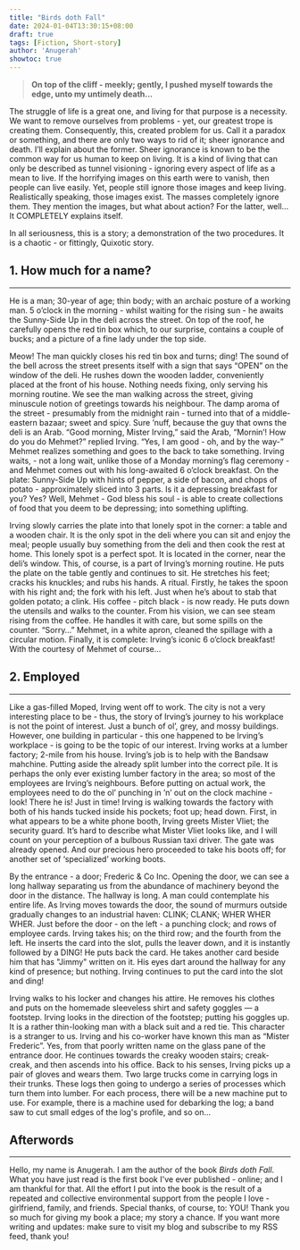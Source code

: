 ```yaml
---
title: "Birds doth Fall"
date: 2024-01-04T13:30:15+08:00
draft: true
tags: [Fiction, Short-story]
author: 'Anugerah'
showtoc: true
---
```


> **On top of the cliff - meekly; gently, I pushed myself towards the edge, unto my untimely death...**

The struggle of life is a great one, and living for that purpose is a necessity. We want to remove ourselves from problems - yet, our greatest trope is creating them. Consequently, this, created problem for us. Call it a paradox or something, and there are only two ways to rid of it; sheer ignorance and death. I’ll explain about the former. Sheer ignorance is known to be the common way for us human to keep on living. It is a kind of living that can only be described as tunnel visioning - ignoring every aspect of life as a mean to live. If the horrifying images on this earth were to vanish, then people can live easily. Yet, people still ignore those images and keep living. Realistically speaking, those images exist. The masses completely ignore them. They mention the images, but what about action? For the latter, well… It COMPLETELY explains itself.

In all seriousness, this is a story; a demonstration of the two procedures. It is a chaotic - or fittingly, Quixotic story.

## 1. How much for a name?

---

He is a man; 30-year of age; thin body; with an archaic posture of a working man. 5 o’clock in the morning - whilst waiting for the rising sun - he awaits the Sunny-Side Up in the deli across the street. On top of the roof, he carefully opens the red tin box which, to our surprise, contains a couple of bucks; and a picture of a fine lady under the top side.

Meow! The man quickly closes his red tin box and turns; ding! The sound of the bell across the street presents itself with a sign that says “OPEN” on the window of the deli. He rushes down the wooden ladder, conveniently placed at the front of his house. Nothing needs fixing, only serving his morning routine. We see the man walking across the street, giving minuscule notion of greetings towards his neighbour. The damp aroma of the street - presumably from the midnight rain - turned into that of a middle-eastern bazaar; sweet and spicy. Sure ’nuff, because the guy that owns the deli is an Arab. “Good morning, Mister Irving,” said the Arab, “Mornin’! How do you do Mehmet?” replied Irving. “Yes, I am good - oh, and by the way-” Mehmet realizes something and goes to the back to take something. Irving waits, - not a long wait, unlike those of a Monday morning’s flag ceremony - and Mehmet comes out with his long-awaited 6 o’clock breakfast. On the plate: Sunny-Side Up with hints of pepper, a side of bacon, and chops of potato - approximately sliced into 3 parts. Is it a depressing breakfast for you? Yes? Well, Mehmet - God bless his soul - is able to create collections of food that you deem to be depressing; into something uplifting.

Irving slowly carries the plate into that lonely spot in the corner: a table and a wooden chair. It is the only spot in the deli where you can sit and enjoy the meal; people usually buy something from the deli and then cook the rest at home. This lonely spot is a perfect spot. It is located in the corner, near the deli’s window. This, of course, is a part of Irving’s morning routine. He puts the plate on the table gently and continues to sit. He stretches his feet; cracks his knuckles; and rubs his hands. A ritual. Firstly, he takes the spoon with his right and; the fork with his left. Just when he’s about to stab that golden potato; a clink. His coffee - pitch black - is now ready. He puts down the utensils and walks to the counter. From his vision, we can see steam rising from the coffee. He handles it with care, but some spills on the counter. “Sorry…” Mehmet, in a white apron, cleaned the spillage with a circular motion. Finally, it is complete: Irving’s iconic 6 o’clock breakfast! With the courtesy of Mehmet of course…

## 2. Employed

---

Like a gas-filled Moped, Irving went off to work. The city is not a very interesting place to be - thus, the story of Irving’s journey to his workplace is not the point of interest. Just a bunch of ol’, grey, and mossy buildings. However, one building in particular - this one happened to be Irving’s workplace - is going to be the topic of our interest. Irving works at a lumber factory; 2-mile from his house. Irving’s job is to help with the Bandsaw mahchine. Putting aside the already split lumber into the correct pile. It is perhaps the only ever existing lumber factory in the area; so most of the employees are Irving’s neighbours. Before putting on actual work, the employees need to do the ol’ punching in ’n’ out on the clock machine - look! There he is! Just in time! Irving is walking towards the factory with both of his hands tucked inside his pockets; foot up; head down. First, in what appears to be a white phone booth, Irving greets Mister Vliet; the security guard. It’s hard to describe what Mister Vliet looks like, and I will count on your perception of a bulbous Russian taxi driver. The gate was already opened. And our precious hero proceeded to take his boots off; for another set of ‘specialized’ working boots.

By the entrance - a door; Frederic & Co Inc. Opening the door, we can see a long hallway separating us from the abundance of machinery beyond the door in the distance. The hallway is long. A man could contemplate his entire life. As Irving moves towards the door, the sound of murmurs outside gradually changes to an industrial haven: CLINK; CLANK; WHER WHER WHER. Just before the door - on the left - a punching clock; and rows of employee cards. Irving takes his; on the third row; and the fourth from the left. He inserts the card into the slot, pulls the leaver down, and it is instantly followed by a DING! He puts back the card. He takes another card beside him that has "Jimmy" written on it. His eyes dart around the hallway for any kind of presence; but nothing. Irving continues to put the card into the slot and ding!

Irving walks to his locker and changes his attire. He removes his clothes and puts on the homemade sleeveless shirt and safety goggles — a footstep. Irving looks in the direction of the footstep; putting his goggles up. It is a rather thin-looking man with a black suit and a red tie. This character is a stranger to us. Irving and his co-worker have known this man as “Mister Frederic”. Yes, from that poorly written name on the glass pane of the entrance door. He continues towards the creaky wooden stairs; creak-creak, and then ascends into his office. Back to his senses, Irving picks up a pair of gloves and wears them. Two large trucks come in carrying logs in their trunks. These logs then going to undergo a series of processes which turn them into lumber. For each process, there will be a new machine put to use. For example, there is a machine used for debarking the log; a band saw to cut small edges of the log's profile, and so on... 

## Afterwords

---

Hello, my name is Anugerah. I am the author of the book *Birds doth Fall*. What you have just read is the first book I've ever published - online; and I am thankful for that. All the effort I put into the book is the result of a repeated and collective environmental support from the people I love - girlfriend, family, and friends. Special thanks, of course, to: YOU! Thank you so much for giving my book a place; my story a chance. If you want more writing and updates: make sure to visit my blog and subscribe to my RSS feed, thank you!